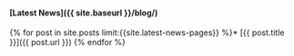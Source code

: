 #### [Latest News]({{ site.baseurl }}/blog/)

{% for post in site.posts limit:{{site.latest-news-pages}} %}* [{{ post.title }}]({{ post.url }})
{% endfor %}
